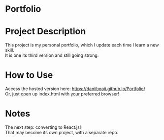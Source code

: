 # Portfolio

# Project Description
This project is my personal portfolio, which I update each time I learn a new skill.<br>
It is one its third version and still going strong.<br>

# How to Use
Access the hosted version here: https://daniibooii.github.io/Portfolio/<br>
Or, just open up index.html with your preferred browser!<br>

# Notes
The next step: converting to React.js!<br>
That may become its own project, with a separate repo.<br>
